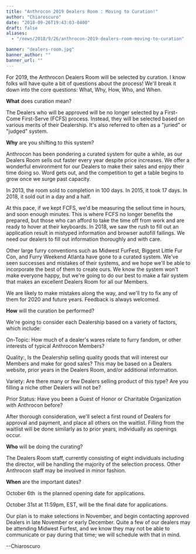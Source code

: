 ```yaml
---
title: "Anthrocon 2019 Dealers Room : Moving to Curation!"
author: "Chiaroscuro"
date: "2018-09-26T19:43:03-0400"
draft: false
aliases:
  - "/news/2018/9/26/anthrocon-2019-dealers-room-moving-to-curation"

banner: "dealers-room.jpg"
banner_author: ""
banner_url: ""
---
```


For 2019, the Anthrocon Dealers Room will be selected by curation. I know folks will have quite a bit of questions about the process! We'll break it down into the core questions: What, Why, How, Who, and When.

**What** does curation mean?

The Dealers who will be approved will be no longer selected by a First-Come First-Serve (FCFS) process. Instead, they will be selected based on various merits of their Dealership. It's also referred to often as a "juried" or "judged" system.

**Why** are you shifting to this system?

Anthrocon has been pondering a curated system for quite a while, as our Dealers Room sells out faster every year despite price increases. We offer a wonderful environment for our Dealers to make their sales and enjoy their time doing so. Word gets out, and the competition to get a table begins to grow once we surge past capacity.

In 2013, the room sold to completion in 100 days. In 2015, it took 17 days. In 2018, it sold out in a day and a half.

At this pace, if we kept FCFS, we'd be measuring the sellout time in hours, and soon enough minutes. This is where FCFS no longer benefits the prepared, but those who can afford to take the time off from work and are ready to hover at their keyboards. In 2018, we saw the rush to fill out an application result in mistyped information and browser autofill failings. We need our dealers to fill out information thoroughly and with care.

Other large furry conventions such as Midwest FurFest, Biggest Little Fur Con, and Furry Weekend Atlanta have gone to a curated system. We've seen successes and mistakes of their systems, and we hope we'll be able to incorporate the best of them to create ours. We know the system won't make everyone happy, but we're going to do our best to make a fair system that makes an excellent Dealers Room for all our Members.

We are likely to make mistakes along the way, and we'll try to fix any of them for 2020 and future years. Feedback is always welcomed.

**How** will the curation be performed?

We're going to consider each Dealership based on a variety of factors, which include:

On-Topic: How much of a dealer's wares relate to furry fandom, or other interests of typical Anthrocon Members?

Quality:, Is the Dealership selling quality goods that will interest our Members and make for good sales? This may be based on a Dealers website, prior years in the Dealers Room, and/or additional information.

Variety: Are there many or few Dealers selling product of this type? Are you filling a niche other Dealers will not be?

Prior Status: Have you been a Guest of Honor or Charitable Organization with Anthrocon before?

After thorough consideration, we'll select a first round of Dealers for approval and payment, and place all others on the waitlist. Filling from the waitlist will be done similarly as to prior years, individually as openings occur.

**Who** will be doing the curating?

The Dealers Room staff, currently consisting of eight individuals including the director, will be handling the majority of the selection process. Other Anthrocon staff may be involved in minor fashion.

**When** are the important dates?

October 6th &nbsp;is the planned opening date for applications.

October 31st at 11:59pm, EST, will be the final date for applications.

Our plan is to make selections in November, and begin contacting approved Dealers in late November or early December. Quite a few of our dealers may be attending Midwest Furfest, and we know they may not be able to communicate or pay during that time; we will schedule with that in mind.

--Chiaroscuro
